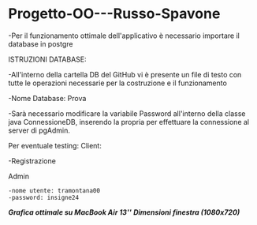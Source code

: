 # Progetto-OO---Russo-Spavone

-Per il funzionamento ottimale dell'applicativo è necessario importare il database in postgre

ISTRUZIONI DATABASE:


  -All'interno della cartella DB del GitHub vi è presente un file di testo con tutte le operazioni necessarie   per la costruzione e il funzionamento
  
  
  -Nome Database: Prova
  
  
  -Sarà necessario modificare la variabile Password all'interno della classe java ConnessioneDB, inserendo la   propria per effettuare la connessione al server di pgAdmin.
  
 Per eventuale testing:
 Client:
 
 -Registrazione
 
 
 Admin

    -nome utente: tramontana00
    -password: insigne24
    
    
***Grafica ottimale su MacBook Air 13''***
***Dimensioni finestra (1080x720)***
